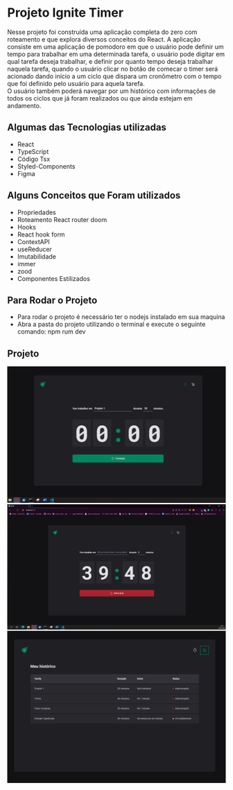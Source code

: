 # Projeto Ignite Timer
Nesse projeto foi construída uma aplicação completa do zero com roteamento e que explora diversos conceitos 
do React. 
A aplicação consiste em uma aplicação de pomodoro em que o usuário pode definir um tempo para trabalhar em 
uma determinada tarefa, o usuário pode digitar em qual tarefa deseja trabalhar, e definir por quanto tempo
deseja trabalhar naquela tarefa, quando o usuário clicar no botão de comecar o timer será acionado dando 
início a um ciclo que dispara um cronômetro com o tempo que foi definido pelo usuário para aquela tarefa.
 <br>O usuário também poderá navegar por um histórico com informações de todos os ciclos que já foram realizados
ou que ainda estejam em andamento.

## Algumas das Tecnologias utilizadas
- React
- TypeScript
- Código Tsx
- Styled-Components
- Figma

## Alguns Conceitos que Foram utilizados
- Propriedades
- Roteamento React router doom
- Hooks
- React hook form
- ContextAPI
- useReducer
- Imutabilidade 
- immer
- zood
- Componentes Estilizados

## Para Rodar o Projeto
- Para rodar o projeto é necessário ter o nodejs instalado em sua maquina
- Abra a pasta do projeto utilizando o terminal e execute o seguinte comando: npm rum dev

## Projeto
![ignite-timer01.PNG](https://github.com/Danilo55Amaral/Ignite-Timer/blob/main/ignite-timer01.PNG)
![ignite-timer02.PNG](https://github.com/Danilo55Amaral/Ignite-Timer/blob/main/ignite-timer02.PNG)
![ignite-timer03.PNG](https://github.com/Danilo55Amaral/Ignite-Timer/blob/main/ignite-timer03.PNG)

